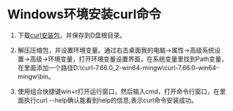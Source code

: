 # Windows环境安装curl命令
1. 下载[curl安装包](https://curl.haxx.se/windows/dl-7.66.0_2/curl-7.66.0_2-win64-mingw.zip)，并保存到D盘根目录。

2. 解压压缩包，并设置环境变量。通过右击桌面我的电脑->属性->高级系统设置->高级->环境变量，打开环境变量设置界面，在系统变量里找到Path变量，在里面添加一个路径D:\curl-7.66.0_2-win64-mingw\curl-7.66.0-win64-mingw\bin。

3. 使用组合快捷键win+r打开运行窗口，然后输入cmd，打开命令行窗口，在里面执行curl --help确认能看到help的信息,表示curl命令安装成功。
